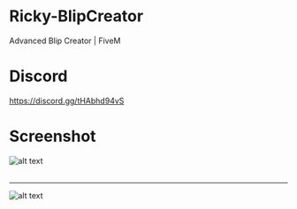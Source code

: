 # Ricky-BlipCreator
Advanced Blip Creator | FiveM

# Discord
https://discord.gg/tHAbhd94vS

# Screenshot
![alt text](https://cdn.discordapp.com/attachments/1124829191964205107/1125005947077677076/blipcreator.png)
<br><br><hr>
![alt text](https://cdn.discordapp.com/attachments/1124829191964205107/1125012492456841277/blipcreator2.png)
